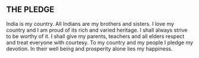 ## THE PLEDGE

India is my country. All Indians are my brothers and sisters.
I love my country and I am proud of its rich and varied heritage.
I shall always strive to be worthy of it. I shall give my parents,
teachers and all elders respect and treat everyone with
courtesy. To my country and my people I pledge my devotion.
In their well being and prosperity alone lies my happiness. 
